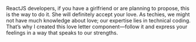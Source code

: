 ReactJS developers, if you have a girlfriend or are planning to propose, this is the way to do it. She will definitely accept your love. As techies, we might not have much knowledge about love; our expertise lies in technical coding. That’s why I created this love letter component—follow it and express your feelings in a way that speaks to our strengths.